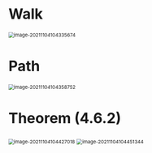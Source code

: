 # Walk

<img src="D:\dev\AllNote\.mdnote\assets\image-20211104104335674.png" alt="image-20211104104335674" style="zoom:67%;" />



# Path

<img src="D:\dev\AllNote\.mdnote\assets\image-20211104104358752.png" alt="image-20211104104358752" style="zoom:67%;" />

# Theorem (4.6.2)

<img src="D:\dev\AllNote\.mdnote\assets\image-20211104104427018.png" alt="image-20211104104427018" style="zoom:67%;" />

<img src="D:\dev\AllNote\.mdnote\assets\image-20211104104451344.png" alt="image-20211104104451344" style="zoom:67%;" />